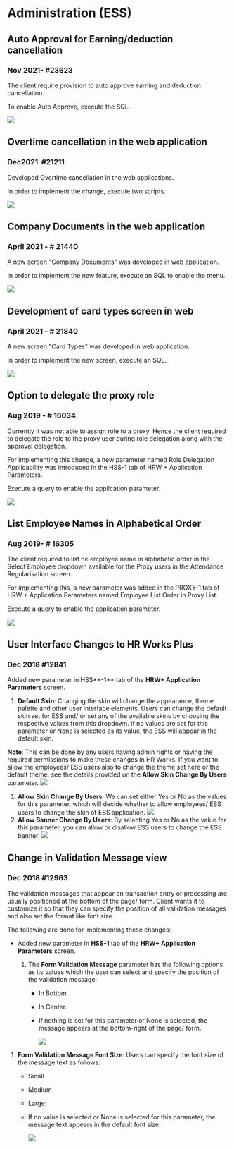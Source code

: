 # Administration (ESS)

## Auto Approval for Earning/deduction cancellation

### Nov 2021- #23623

The client require provision to auto approve earning and deduction
cancellation.

To enable Auto Approve, execute the SQL.

![](../img/dec2021/image3.png)

## Overtime cancellation in the web application

### Dec2021-#21211

Developed Overtime cancellation in the web applications.

In order to implement the change, execute two scripts.

![](../img/dec2021/image1.png)

## Company Documents in the web application

### April 2021 -  # 21440

A new screen "Company Documents" was developed in web application.

In order to implement the new feature, execute an SQL to enable the menu.

![](../img/product-enhancement/image155.png)

## Development of card types screen in web

### April 2021 -  # 21840

A new screen "Card Types" was developed in web application.

In order to implement the new screen, execute an SQL.

![](../img/product-enhancement/image156.png)

## Option to delegate the proxy role

### Aug 2019 -  # 16034

Currently it was not able to assign role to a proxy. Hence the client required to delegate the role to the proxy user during role delegation along with the approval delegation.

For implementing this change, a new parameter named  Role Delegation Applicability  was introduced in the HSS-1 tab of HRW + Application Parameters.

Execute a query to enable the application parameter.

![](../img/product-enhancement/image157.png)

## List Employee Names in Alphabetical Order

### Aug 2019- #  16305

The client required to list he employee name in alphabetic order in the Select Employee dropdown available for the Proxy users in the Attendance Regularisation screen.

For implementing this, a new parameter was added in the PROXY-1 tab of HRW + Application Parameters named  Employee List Order in Proxy List .

Execute a query to enable the application parameter.

![](../img/product-enhancement/image158.png)

## User Interface Changes to HR Works Plus

### Dec 2018 #12841

Added new parameter in HSS**-1** tab of the **HRW+ Application Parameters** screen.

1. **Default Skin**: Changing the skin will change the appearance, theme palette and other user interface elements. Users can change the default skin set for ESS and/ or set any of the available skins by choosing the respective values from this dropdown. If no values are set for this parameter or None is selected as its value, the ESS will appear in the default skin.

**Note**: This can be done by any users having admin rights or having the required permissions to make these changes in HR Works. If you want to allow the employees/ ESS users also to change the theme set here or the default theme, see the details provided on the **Allow Skin Change By Users** parameter.
![](../img/product-enhancement/image159.png)

1. **Allow Skin Change By Users**: We can set either Yes or No as the values for this parameter, which will decide whether to allow employees/ ESS users to change the skin of ESS application.
   ![](../img/product-enhancement/image160.png)
2. **Allow Banner Change By Users**: By selecting Yes or No as the value for this parameter, you can allow or disallow ESS users to change the ESS banner.
   ![](../img/product-enhancement/image161.png)

## Change in Validation Message view

### Dec 2018 #12963

The validation messages that appear on transaction entry or processing are usually positioned at the bottom of the page/ form. Client wants it to customize it so that they can specify the position of all validation messages and also set the format like font size.

The following are done for implementing these changes:

- Added new parameter in **HSS-1** tab of the **HRW+ Application Parameters** screen.

  1. The **Form Validation Message** parameter has the following options as its values which the user can select and specify the position of the validation message:

     - In Bottom
     - In Center.
     - If nothing is set for this parameter or None is selected, the message appears at the bottom-right of the page/ form.

       ![](../img/product-enhancement/image162.png)

1. **Form Validation Message Font Size**: Users can specify the font size of the message text as follows:

   - Small
   - Medium
   - Large:
   - If no value is selected or None is selected for this parameter, the message text appears in the default font size.

     ![](../img/product-enhancement/image163.png)

